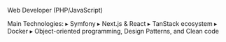Web Developer (PHP/JavaScript)

Main Technologies:
▸ Symfony
▸ Next.js & React
▸ TanStack ecosystem
▸ Docker
▸ Object-oriented programming, Design Patterns, and Clean code
